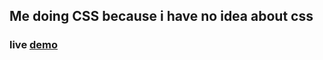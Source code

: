 ## Me doing CSS because i have no idea about css 
### live [demo](https://sydney1004.github.io/odin-landingPage/) 